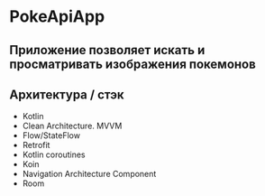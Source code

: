 # PokeApiApp

## Приложение позволяет искать и просматривать изображения покемонов 

## Архитектура / стэк
- Kotlin
- Clean Architecture. MVVM
- Flow/StateFlow
- Retrofit
- Kotlin coroutines
- Koin
- Navigation Architecture Component
- Room
